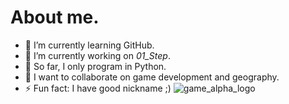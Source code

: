 # About me.
- 🌱 I’m currently learning GitHub.
- 🔭 I’m currently working on *01_Step*.
- 🐍 So far, I only program in Python.
- 👥 I want to collaborate on game development and geography.
- ⚡ Fun fact: I have good nickname ;)
![game_alpha_logo](https://raw.githubusercontent.com/KotLut/01_Step/refs/heads/main/01_Step_alpha-logo.png)
